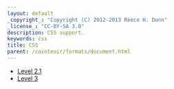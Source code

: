 ```yaml
---
layout: default
_copyright_: "Copyright (C) 2012-2013 Reece H. Dunn"
_license_: "CC-BY-SA 3.0"
description: CSS support.
keywords: css
title: CSS
parent: /cainteoir/formats/document.html
---
```


*  [Level 2.1](css21)
*  [Level 3](css3)
